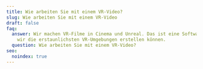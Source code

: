 ```yaml
---
title: Wie arbeiten Sie mit einem VR-Video?
slug: Wie arbeiten Sie mit einem VR-Video
draft: false
faq:
  answer: Wir machen VR-Filme in Cinema und Unreal. Das ist eine Software, mit der
    wir die erstaunlichsten VR-Umgebungen erstellen können.
  question: Wie arbeiten Sie mit einem VR-Video?
seo:
  noindex: true
---
```

